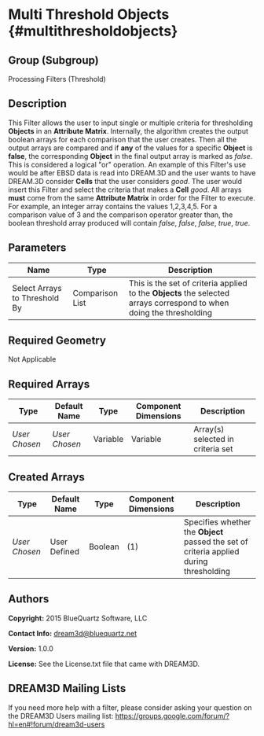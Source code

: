 Multi Threshold Objects {#multithresholdobjects}
=============

## Group (Subgroup) ##
Processing Filters (Threshold)

## Description ##
This Filter allows the user to input single or multiple criteria for thresholding **Objects** in an **Attribute Matrix**. Internally, the algorithm creates the output boolean arrays for each comparison that the user creates. Then all the output arrays are compared and if __any__ of the values for a specific **Object** is __false__, the corresponding **Object** in the final output array is marked as *false*. This is considered a logical "or" operation.
An example of this Filter's use would be after EBSD data is read into DREAM.3D and the user wants to have DREAM.3D consider **Cells** that the user considers *good*. The user would insert this Filter and select the criteria that makes a **Cell** *good*. All arrays **must** come from the same **Attribute Matrix** in order for the Filter to execute. For example, an integer array contains the values 1,2,3,4,5. For a comparison value of 3 and the comparison operator greater than, the boolean threshold array produced will contain *false*, *false*, *false*, *true*, *true*.

## Parameters ##
| Name | Type | Description |
|------|------|------|
| Select Arrays to Threshold By | Comparison List | This is the set of criteria applied to the **Objects** the selected arrays correspond to when doing the thresholding |

## Required Geometry ##
Not Applicable

## Required Arrays ##
| Type | Default Name | Type | Component Dimensions | Description |
|------|--------------|-------------|---------|-----|
| *User Chosen* | *User Chosen* | Variable | Variable | Array(s) selected in criteria set |

## Created Arrays ##
| Type | Default Name | Type | Component Dimensions | Description |
|------|--------------|-------------|---------|-----|
| *User Chosen* | User Defined | Boolean | (1) | Specifies whether the **Object** passed the set of criteria applied during thresholding |

## Authors ##
**Copyright:** 2015 BlueQuartz Software, LLC

**Contact Info:** dream3d@bluequartz.net

**Version:** 1.0.0

**License:**  See the License.txt file that came with DREAM3D.





## DREAM3D Mailing Lists ##

If you need more help with a filter, please consider asking your question on the DREAM3D Users mailing list:
https://groups.google.com/forum/?hl=en#!forum/dream3d-users


